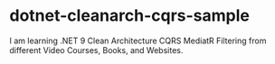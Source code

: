 # dotnet-cleanarch-cqrs-sample
I am learning .NET 9 Clean Architecture CQRS MediatR Filtering from different Video Courses, Books, and Websites.
